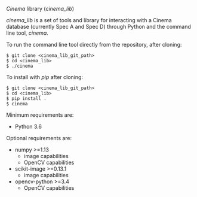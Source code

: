 *Cinema* library (*cinema_lib*)

*cinema_lib* is a set of tools and library for interacting with a Cinema 
database (currently Spec A and Spec D) through Python and the command line 
tool, *cinema*.

To run the command line tool directly from the repository, after cloning:
```
$ git clone <cinema_lib_git_path>
$ cd <cinema_lib>
$ ./cinema
```

To install with *pip* after cloning:
```
$ git clone <cinema_lib_git_path>
$ cd <cinema_lib>
$ pip install .
$ cinema
```

Minimum requirements are:
- Python 3.6

Optional requirements are:
- numpy >=1.13
  - image capabilities
  - OpenCV capabilities
- scikit-image >=0.13.1
  - image capabilities
- opencv-python >=3.4
  - OpenCV capabilities
